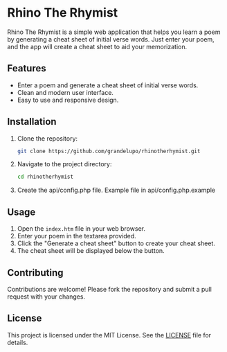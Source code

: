 # Rhino The Rhymist

Rhino The Rhymist is a simple web application that helps you learn a poem by generating a cheat sheet of initial verse words. Just enter your poem, and the app will create a cheat sheet to aid your memorization.

## Features

- Enter a poem and generate a cheat sheet of initial verse words.
- Clean and modern user interface.
- Easy to use and responsive design.

## Installation

1. Clone the repository:
    ```sh
    git clone https://github.com/grandelupo/rhinotherhymist.git
    ```
2. Navigate to the project directory:
    ```sh
    cd rhinotherhymist
    ```
3. Create the api/config.php file. Example file in api/config.php.example

## Usage

1. Open the `index.htm` file in your web browser.
2. Enter your poem in the textarea provided.
3. Click the "Generate a cheat sheet" button to create your cheat sheet.
4. The cheat sheet will be displayed below the button.

## Contributing

Contributions are welcome! Please fork the repository and submit a pull request with your changes.

## License

This project is licensed under the MIT License. See the [LICENSE](LICENSE) file for details.
